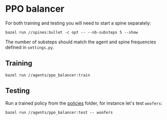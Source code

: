 # PPO balancer

For both training and testing you will need to start a spine separately:

```
bazel run //spines:bullet -c opt -- --nb-substeps 5 --show
```

The number of substeps should match the agent and spine frequencies defined in ``settings.py``.

## Training

```
bazel run //agents/ppo_balancer:train
```

## Testing

Run a trained policy from the [policies](policies/) folder, for instance let's test `woofers`:

```
bazel run //agents/ppo_balancer:test -- woofers
```
